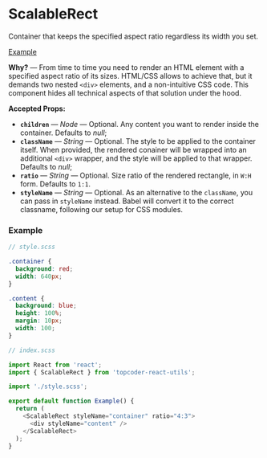 # ScalableRect
Container that keeps the specified aspect ratio regardless its width you set.

[Example](#example)

**Why?** &mdash; From time to time you need to render an HTML element with
a specified aspect ratio of its sizes. HTML/CSS allows to achieve that, but
it demands two nested `<div>` elements, and a non-intuitive CSS code. This
component hides all technical aspects of that solution under the hood.

**Accepted Props:**
- **`children`** &mdash; *Node* &mdash; Optional. Any content you want to render
  inside the container. Defaults to *null*;
- **`className`** &mdash; *String* &mdash; Optional. The style to be applied to
  the container itself. When provided, the rendered conainer will be wrapped into
  an additional `<div>` wrapper, and the style will be applied to that wrapper.
  Defaults to *null*;
- **`ratio`** &mdash; *String* &mdash; Optional. Size ratio of the rendered
  rectangle, in `W:H` form. Defaults to `1:1`.
- **`styleName`** &mdash; *String* &mdash; Optional. As an alternative to
  the `className`, you can pass in `styleName` instead. Babel will convert
  it to the correct classname, following our setup for CSS modules.

### <a name="example">Example</a>
```scss
// style.scss

.container {
  background: red;
  width: 640px;
}

.content {
  background: blue;
  height: 100%;
  margin: 10px;
  width: 100;
}
```

```js
// index.scss

import React from 'react';
import { ScalableRect } from 'topcoder-react-utils';

import './style.scss';

export default function Example() {
  return (
    <ScalableRect styleName="container" ratio="4:3">
      <div styleName="content" />
    </ScalableRect>
  );
}
```

